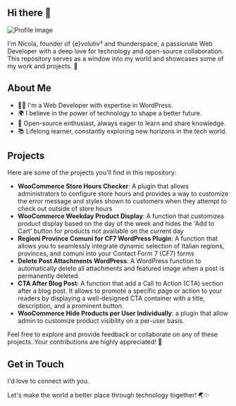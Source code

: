## Hi there 👋

![Profile Image](https://avatars.githubusercontent.com/u/12564824?s=48&v=4)

I'm Nicola, founder of {e}volutiv³ and thunderspace, a passionate Web Developer with a deep love for technology and open-source collaboration. This repository serves as a window into my world and showcases some of my work and projects. 🚀

## About Me

- 👩‍💻 I'm a Web Developer with expertise in WordPress.
- 🌍 I believe in the power of technology to shape a better future.
- 🌟 Open-source enthusiast, always eager to learn and share knowledge.
- 📚 Lifelong learner, constantly exploring new horizons in the tech world.

## Projects

Here are some of the projects you'll find in this repository:

- **WooCommerce Store Hours Checker**: A plugin that allows administrators to configure store hours and provides a way to customize the error message and styles shown to customers when they attempt to check out outside of store hours 
- **WooCommerce Weekday Product Display**: A function that customizes product display based on the day of the week and hides the 'Add to Cart' button for products not available on the current day 
- **Regioni Province Comuni for CF7 WordPress Plugin**: A function that allows you to seamlessly integrate dynamic selection of Italian regions, provinces, and comuni into your Contact Form 7 (CF7) forms
- **Delete Post Attachments WordPress**: A WordPress function to automatically delete all attachments and featured image when a post is permanently deleted.
- **CTA After Blog Post**: A function that add a Call to Action (CTA) section after a blog post. It allows to promote a specific page or action to your readers by displaying a well-designed CTA container with a title, description, and a prominent button. 
- **WooCommerce Hide Products per User Individually**: a plugin that allow admin to customize product visibility on a per-user basis. 
  
Feel free to explore and provide feedback or collaborate on any of these projects. Your contributions are highly appreciated! 🙌

## Get in Touch

I'd love to connect with you. 

Let's make the world a better place through technology together! 🌏✨
